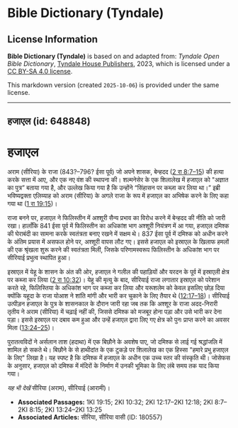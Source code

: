 # Bible Dictionary (Tyndale)

## License Information

**Bible Dictionary (Tyndale)** is based on and adapted from: _Tyndale Open Bible Dictionary_, [Tyndale House Publishers](https://tyndaleopenresources.com/), 2023, which is licensed under a [CC BY-SA 4.0 license](https://creativecommons.org/licenses/by-sa/4.0/legalcode.en).

This markdown version (created `2025-10-06`) is provided under the same license.



--------------------------------

## हजाएल (id: 648848)

हजाएल
=====

अराम (सीरिया) के राजा (843?–796? ईसा पूर्व) जो अपने शासक, बेन्हदद ([2 रा 8:7–15](https://ref.ly/2Kgs8:7-2Kgs8:15)) की हत्या करके सत्ता में आए, और एक नए वंश की स्थापना की। शल्मनेसेर के एक शिलालेख में हजाएल को "अज्ञात का पुत्र” बताया गया है, और उल्लेख किया गया है कि उन्होंने “सिंहासन पर कब्ज़ा कर लिया था।” इब्री भविष्यद्वक्ता एलिय्याह को अराम (सीरिया) के अगले राजा के रूप में हजाएल का अभिषेक करने के लिए कहा गया था ([1 रा 19:15](https://ref.ly/1Kgs19:15))।

राजा बनने पर, हजाएल ने फिलिस्तीन में अश्शूरी सैन्य प्रभाव का विरोध करने में बेन्हदद की नीति को जारी रखा। हालाँकि 841 ईसा पूर्व में फिलिस्तीन का अधिकांश भाग अश्शूरी नियंत्रण में आ गया, हजाएल दमिश्क की घेराबंदी का सामना करके स्वतंत्रता बनाए रखने में सक्षम थे। 837 ईसा पूर्व में दमिश्क को अधीन करने के अंतिम प्रयास में असफल होने पर, अश्शूरी वापस लौट गए। इससे हजाएल को इस्राएल के खिलाफ हमलों की एक श्रृंखला शुरू करने की स्वतंत्रता मिली, जिसके परिणामस्वरूप फिलिस्तीन के अधिकांश भाग पर सीरियाई प्रभुत्व स्थापित हुआ।

इस्राएल में येहू के शासन के अंत की ओर, हजाएल ने गलील की पहाड़ियों और यरदन के पूर्व में इस्राएली क्षेत्र पर कब्जा कर लिया ([2 रा 10:32](https://ref.ly/2Kgs10:32))। येहू की मृत्यु के बाद, सीरियाई राजा लगातार इस्राएल को परेशान करते रहे, फिलिस्तिया के अधिकांश भाग पर कब्जा कर लिया और यरूशलेम को केवल इसलिए छोड़ दिया क्योंकि यहूदा के राजा योआश ने शांति मांगी और भारी कर चुकाने के लिए तैयार थे ([12:17–18](https://ref.ly/2Kgs12:17-2Kgs12:18))। सीरियाई उत्पीड़न हजाएल के पुत्र के शासनकाल के दौरान जारी रहा जब तक कि अश्शूर के राजा अदद\-निरारी तृतीय ने अराम (सीरिया) में चढ़ाई नहीं की, जिससे दमिश्क को मजबूर होना पड़ा और उसे भारी कर देना पड़ा। इससे इस्राएल पर दबाव कम हुआ और उन्हें हजाएल द्वारा लिए गए क्षेत्र को पुनः प्राप्त करने का अवसर मिला ([13:24–25](https://ref.ly/2Kgs13:24-2Kgs13:25))।

पुरातत्वविदों ने अर्सलान ताश (हदाथा) में एक बिछौने के अवशेष पाए, जो दमिश्क से लाई गई श्रद्धांजलि में शामिल हो सकते थे। बिछौने के से हाथीदांत के एक टुकड़े पर शिलालेख का एक हिस्सा "हमारे प्रभु हजाएल के लिए" लिखा है। यह स्पष्ट है कि दमिश्क में हजाएल के अधीन एक उच्च स्तर की संस्कृति थी। जोसेफस के अनुसार, हजाएल को दमिश्क में मंदिरों के निर्माण में उनकी भूमिका के लिए लंबे समय तक याद किया गया।

*यह भी देखें* सीरिया (अराम), सीरियाई (आरामी)।

* **Associated Passages:** 1KI 19:15; 2KI 10:32; 2KI 12:17–2KI 12:18; 2KI 8:7–2KI 8:15; 2KI 13:24–2KI 13:25
* **Associated Articles:** सीरिया, सीरिया वासी (ID: 180557)


